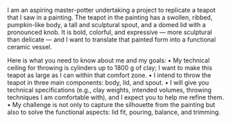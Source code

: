 I am an aspiring master-potter undertaking a project to replicate a teapot that I saw in a painting. The teapot in the painting has a swollen, ribbed, pumpkin-like body, a tall and sculptural spout, and a domed lid with a pronounced knob. It is bold, colorful, and expressive — more sculptural than delicate — and I want to translate that painted form into a functional ceramic vessel.

Here is what you need to know about me and my goals:
	•	My technical ceiling for throwing is cylinders up to 1800 g of clay; I want to make this teapot as large as I can within that comfort zone.
	•	I intend to throw the teapot in three main components: body, lid, and spout.
	•	I will give you technical specifications (e.g., clay weights, intended volumes, throwing techniques I am comfortable with), and I expect you to help me refine them.
	•	My challenge is not only to capture the silhouette from the painting but also to solve the functional aspects: lid fit, pouring, balance, and trimming.